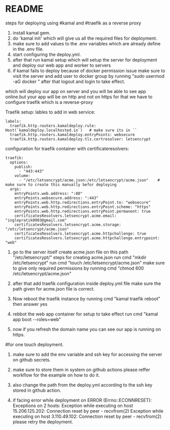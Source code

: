 # README

steps for deploying using #kamal and #traefik as a reverse proxy

1. install kamal gem.
2. do 'kamal init'  which will give us all the required files for deployment.
3. make sure to add values to the .env variables which are already define in the .env file.
4. start configuring the deploy.yml.
5. after that run kamal setup which will setup the server for deployment and deploy our web app and worker to servers
6. if kamal fails to deploy because of docker permission issue make sure to visit the server and add user to docker group by running "sudo usermod -aG docker <username>" after that logout and login to take effect.


which will deploy our app on server and you will be able to see app online.but your app will be on http and not on https for that we have to configure traefik which is a reverse-proxy

Traefik setup:
lables to add in web service:
    
    labels:
      traefik.http.routers.kamaldeploy.rule: Host(`kamaldeploy.localhosted.in`)   # make sure its in ``
      traefik.http.routers.kamaldeploy.entryPoints: websecure
      traefik.http.routers.kamaldeploy.tls.certresolver: letsencrypt              

configuration for traefik container with certificateresolvers:

    traefik:
      options:
        publish:
          - "443:443"
        volume:
          - "/etc/letsencrypt/acme.json:/etc/letsencrypt/acme.json"    # make sure to create this manually befor deploying
      args:
        entryPoints.web.address: ":80"
        entryPoints.websecure.address: ":443"
        entryPoints.web.http.redirections.entryPoint.to: "websecure"
        entryPoints.web.http.redirections.entryPoint.scheme: "https"
        entryPoints.web.http.redirections.entryPoint.permanent: true
        certificatesResolvers.letsencrypt.acme.email: "inglepratik0903@gmail.com"
        certificatesResolvers.letsencrypt.acme.storage: "/etc/letsencrypt/acme.json"
        certificatesResolvers.letsencrypt.acme.httpchallenge: true
        certificatesResolvers.letsencrypt.acme.httpchallenge.entrypoint: "web"

1. go to the server itself create acme.json file on this path "/etc/letsencrypt/"
steps for creating acme.json
run cmd "mkdir /etc/letsencrypt"
run cmd "touch /etc/letsencrypt/acme.json"
make sure to give only required permissions
by running cmd "chmod 600 /etc/letsencrypt/acme.json"

2. after that add traefik configuration inside deploy.yml file make sure the path given for acme.json file is correct.

3. Now reboot the traefik instance by running cmd "kamal traefik reboot" then answer yes

4. rebbot the web app container for setup to take effect run cmd "kamal app boot --roles=web"

5. now if you refresh the domain name you can see our app is running on https.

#for one touch deployment.

1. make sure to add the env variable and ssh key for accessing the server on github secrets.

2. make sure to store them in system on github actions please reffer workflow for the example on how to do it.

3. also change the path from the deploy.yml according to the ssh key stored in github action.

4. if facing error while deployment on 
  ERROR (Errno::ECONNRESET): Exceptions on 2 hosts:
Exception while executing on host 15.206.125.202: Connection reset by peer - recvfrom(2)
Exception while executing on host 3.110.49.102: Connection reset by peer - recvfrom(2)
please retry the deployment.
